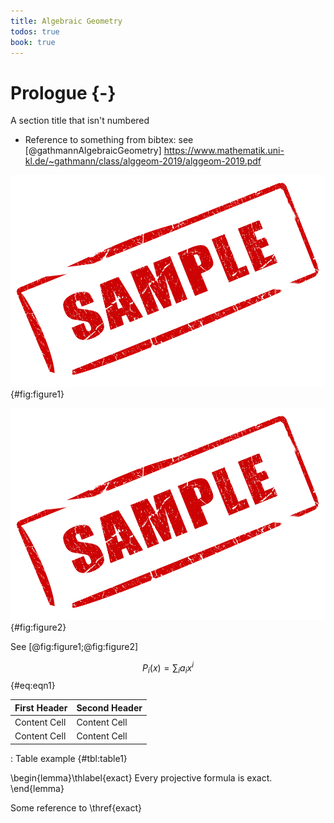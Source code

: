 ```yaml
---
title: Algebraic Geometry
todos: true
book: true
---
```




# Prologue {-}
A section title that isn't numbered

- Reference to something from bibtex: see [@gathmannAlgebraicGeometry]
  <https://www.mathematik.uni-kl.de/~gathmann/class/alggeom-2019/alggeom-2019.pdf>

![Referencing a Figure](test.jpg){#fig:figure1}

![Referencing a Figure](test.jpg){#fig:figure2}

See [@fig:figure1;@fig:figure2]

$$ P_i(x) = \sum_i a_i x^i $$ {#eq:eqn1}

| First Header | Second Header |
|:-------------|:--------------|
| Content Cell | Content Cell  |
| Content Cell | Content Cell  |

: Table example {#tbl:table1}


\begin{lemma}\thlabel{exact}
Every projective formula is exact.
\end{lemma}

Some reference to \thref{exact}
